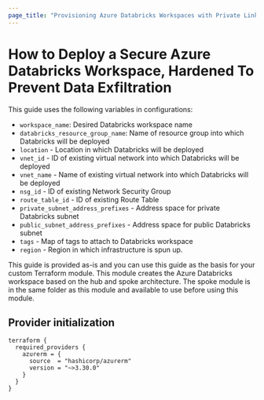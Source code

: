 ```yaml
---
page_title: "Provisioning Azure Databricks Workspaces with Private Link and Data Exfiltration Protection with Terraform"
---
```


# How to Deploy a Secure Azure Databricks Workspace, Hardened To Prevent Data Exfiltration

This guide uses the following variables in configurations:

- `workspace_name`: Desired Databricks workspace name
- `databricks_resource_group_name`: Name of resource group into which Databricks will be deployed
- `location` - Location in which Databricks will be deployed
- `vnet_id` - ID of existing virtual network into which Databricks will be deployed
- `vnet_name` - Name of existing virtual network into which Databricks will be deployed
- `nsg_id` - ID of existing Network Security Group
- `route_table_id` - ID of existing Route Table
- `private_subnet_address_prefixes` - Address space for private Databricks subnet
- `public_subnet_address_prefixes` - Address space for public Databricks subnet
- `tags` - Map of tags to attach to Databricks workspace
- `region` - Region in which infrastructure is spun up.

This guide is provided as-is and you can use this guide as the basis for your custom Terraform module. This module creates the Azure Databricks workspace based on the hub and spoke architecture. The spoke module is in the same folder as this module and available to use before using this module.

## Provider initialization

```hcl
terraform {
  required_providers {
    azurerm = {
      source  = "hashicorp/azurerm"
      version = "~>3.30.0"
    }
  }
}

```
